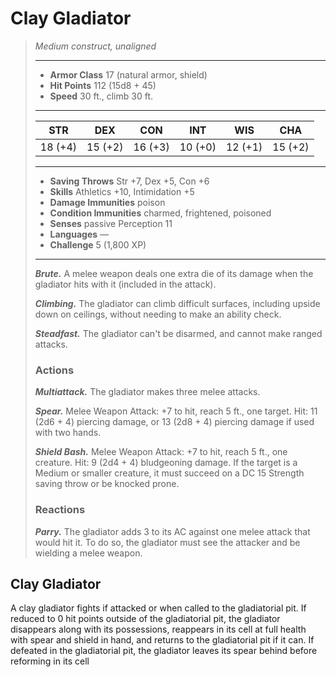 # Clay Gladiator
>*Medium construct, unaligned*
>___
>- **Armor Class** 17 (natural armor, shield)
>- **Hit Points** 112 (15d8 + 45)
>- **Speed** 30 ft., climb 30 ft.
>___
>|STR|DEX|CON|INT|WIS|CHA|
>|:---:|:---:|:---:|:---:|:---:|:---:|
>|18 (+4)|15 (+2)|16 (+3)|10 (+0)|12 (+1)|15 (+2)|
>___
>- **Saving Throws** Str +7, Dex +5, Con +6
>- **Skills** Athletics +10, Intimidation +5
>- **Damage Immunities** poison
>- **Condition Immunities** charmed, frightened, poisoned
>- **Senses** passive Perception 11
>- **Languages** —
>- **Challenge** 5 (1,800 XP)
>___
>***Brute.*** A melee weapon deals one extra die of its damage when the gladiator hits with it (included in the attack).  
>
>***Climbing.*** The gladiator can climb difficult surfaces, including upside down on ceilings, without needing to make an ability check.  
>
>***Steadfast.*** The gladiator can't be disarmed, and cannot make ranged attacks.  
>
>### Actions
>***Multiattack.*** The gladiator makes three melee attacks.  
>
>***Spear.*** Melee Weapon Attack: +7 to hit, reach 5 ft., one target. Hit: 11 (2d6 + 4) piercing damage, or 13 (2d8 + 4) piercing damage if used with two hands.  
>
>***Shield Bash.*** Melee Weapon Attack: +7 to hit, reach 5 ft., one creature. Hit: 9 (2d4 + 4) bludgeoning damage. If the target is a Medium or smaller creature, it must succeed on a DC 15 Strength saving throw or be knocked prone.  
>
>### Reactions
>***Parry.*** The gladiator adds 3 to its AC against one melee attack that would hit it. To do so, the gladiator must see the attacker and be wielding a melee weapon.
## Clay Gladiator
A clay gladiator fights if attacked or when called to the gladiatorial pit. If reduced to 0 hit points outside of the gladiatorial pit, the gladiator disappears along with its possessions, reappears in its cell at full health with spear and shield in hand, and returns to the gladiatorial pit if it can. If defeated in the gladiatorial pit, the gladiator leaves its spear behind before reforming in its cell